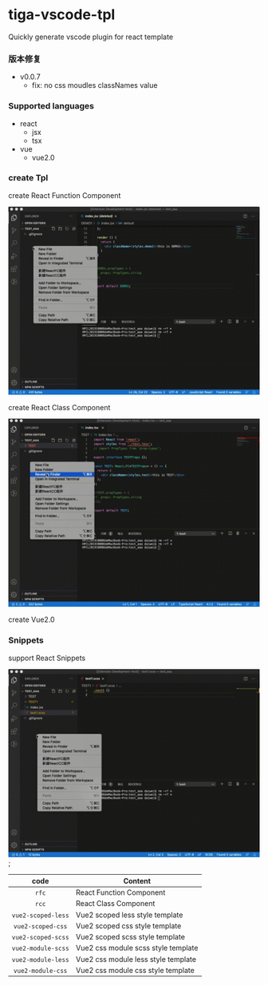 # tiga-vscode-tpl
Quickly generate vscode plugin for react template

### 版本修复
- v0.0.7
  - fix: no css moudles classNames value

### Supported languages
- react
  - jsx
  - tsx
- vue
  - vue2.0

### create Tpl
create React Function Component

![创建模块目录](images/FC.gif)

create React Class Component

![创建模块目录](images/CC.gif)

create Vue2.0

### Snippets
support React Snippets

![Snippets](images/TPL.gif);

|         code         |                 Content               |
|        :----:        |   ---------------------------------   |
|  `rfc`               |   React Function Component            |
|  `rcc`               |   React Class Component               |
|  `vue2-scoped-less`  |   Vue2 scoped less style template     |
|  `vue2-scoped-css`   |   Vue2 scoped css style template      |
|  `vue2-scoped-scss`  |   Vue2 scoped scss style template     |
|  `vue2-module-scss`  |   Vue2 css module scss style template |
|  `vue2-module-less`  |   Vue2 css module less style template |
|  `vue2-module-css`   |   Vue2 css module css style template  |


